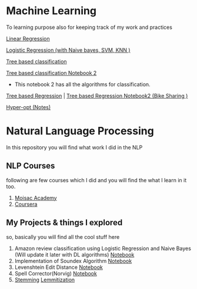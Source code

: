 # Machine Learning
To learning purpose also for  keeping track of my work and practices


[Linear Regression](https://github.com/rushikeshnaik779/MLE/blob/master/LinearRegression%20Assumptions/LinReg.ipynb)




[Logistic Regression (with Naive bayes, SVM, KNN )](https://github.com/rushikeshnaik779/MLE/blob/master/LogisticRegression/LogR.ipynb)


[Tree based classification](https://github.com/rushikeshnaik779/MLE/blob/master/TreeBasedClassification/v%200.0.1.ipynb)
 
[Tree based classification Notebook 2](https://github.com/rushikeshnaik779/MLE/blob/master/TreeBasedClassification/Salary_classification1.ipynb)
* This notebook 2 has all the algorithms for classification.

 
[Tree based Regression](https://github.com/rushikeshnaik779/MLE/blob/master/TreeBasedRegression/v%200.0.1.ipynb)
 | 
 [ Tree based Regression Notebook2 (Bike Sharing )](https://github.com/rushikeshnaik779/MLE/blob/master/TreeBasedRegression/Bike%20Sharing%20Data/Bike_Sharing.ipynb)


[Hyper-opt (Notes)](https://github.com/rushikeshnaik779/MLE/blob/master/Hyper_Opt_exercises%20/Exercise%20One.ipynb)


# Natural Language Processing 

In this repository you will find what work I did in the NLP 

## NLP Courses
following are few courses which I did and you will find the what I learn in it too. 
1) [Moisac Academy](https://github.com/rushikeshnaik779/MLE/tree/master/MOISAC-NLP) 
2) [Coursera](https://github.com/rushikeshnaik779/MLE/tree/master/MOISAC-NLP/NLPC)


## My Projects & things I explored
so, basically you will find all the cool stuff here 

1) Amazon review classification using Logistic Regression and Naive Bayes (Will update it later with DL algorithms) [Notebook](https://github.com/rushikeshnaik779/MLE/blob/master/MOISAC-NLP/NLPC/SelfProjects/LOgisitic%20Classifier/amazon%20review/Amazon%20v1%20reviews.ipynb)
2) Implementation of Soundex Algorithm [Notebook](https://github.com/rushikeshnaik779/MLE/blob/master/MOISAC-NLP/SOUNDEX.ipynb)
3) Levenshtein Edit Distance [Notebook](https://github.com/rushikeshnaik779/MLE/blob/master/MOISAC-NLP/Levenshtein%20Edit%20Distance%20.ipynb) 
4) Spell Corrector(Norvig) [Notebook](https://github.com/rushikeshnaik779/MLE/blob/master/MOISAC-NLP/Spell%20Corrector%20.ipynb)
5) [Stemming](https://github.com/rushikeshnaik779/MLE/blob/master/MOISAC-NLP/stemming%20.ipynb) [Lemmitization](https://github.com/rushikeshnaik779/MLE/blob/master/MOISAC-NLP/lemmitization.ipynb)
